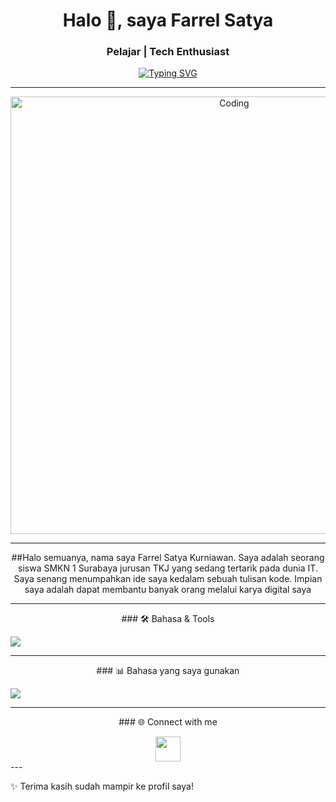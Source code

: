 <h1 align="center">Halo 👋, saya Farrel Satya</h1>
<h3 align="center">Pelajar | Tech Enthusiast</h3>

<!-- Animasi teks -->
<p align="center">
  <a href="https://git.io/typing-svg">
    <img src="https://readme-typing-svg.herokuapp.com?size=24&duration=4000&color=00BFFF&center=true&vCenter=true&lines=Welcome+to+my+profile!!" alt="Typing SVG">
  </a>
</p>

---

<!-- GIF Coding -->
<p align="center">
  <img alt="Coding" width="700" src="https://media3.giphy.com/media/v1.Y2lkPTc5MGI3NjExN2c5YzU5bDYydThmaTEzYnEyc3hieHplMWdtaDFmZHlscHkwdjY0YiZlcD12MV9pbnRlcm5hbF9naWZfYnlfaWQmY3Q9Zw/ttknk7M3d3UBEeZsii/giphy.gif">
</p>

---

<div align="center">
<!-- About me -->
##Halo semuanya, nama saya Farrel Satya Kurniawan.
  Saya adalah seorang siswa SMKN 1 Surabaya jurusan TKJ yang sedang tertarik pada dunia IT. Saya senang menumpahkan ide saya kedalam sebuah tulisan kode. Impian saya adalah dapat membantu banyak orang melalui karya digital saya
</div>

---
<p align="center">
### 🛠️ Bahasa & Tools<br>
</p>
<img src="https://skillicons.dev/icons?i=html,css,js,python,bootstrap,vscode,unity,godot" align="center"/>


---

<p align="center">
### 📊 Bahasa yang saya gunakan<br>
</p>
<img src="https://github-readme-stats.vercel.app/api/top-langs/?username=Zetus252&layout=compact&theme=tokyonight" align="center"/>

---

<p align="center">
### 🌐 Connect with me
</p>
<div align="center">
  <a href="https://www.instagram.com/lalerrr.zz" target="blank">
    <img src="https://skillicons.dev/icons?i=instagram" height="40" />
  </a>
</div>
---

✨ Terima kasih sudah mampir ke profil saya!
